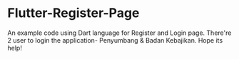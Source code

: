# Flutter-Register-Page

An example code using Dart language for Register and Login page. There're 2 user to login the application- Penyumbang & Badan Kebajikan. Hope its help!
